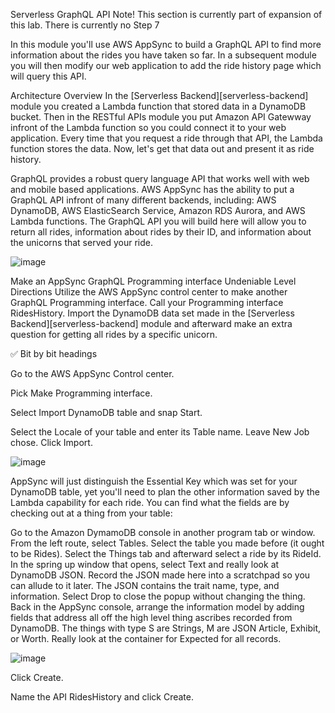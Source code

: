 Serverless GraphQL API Note! This section is currently part of expansion of this lab. There is currently no Step 7

In this module you'll use AWS AppSync to build a GraphQL API to find more information about the rides you have taken so far. In a subsequent module you will then modify our web application to add the ride history page which will query this API.

Architecture Overview In the [Serverless Backend][serverless-backend] module you created a Lambda function that stored data in a DynamoDB bucket. Then in the RESTful APIs module you put Amazon API Gatewway infront of the Lambda function so you could connect it to your web application. Every time that you request a ride through that API, the Lambda function stores the data. Now, let's get that data out and present it as ride history.

GraphQL provides a robust query language API that works well with web and mobile based applications. AWS AppSync has the ability to put a GraphQL API infront of many different backends, including: AWS DynamoDB, AWS ElasticSearch Service, Amazon RDS Aurora, and AWS Lambda functions. The GraphQL API you will build here will allow you to return all rides, information about rides by their ID, and information about the unicorns that served your ride.

![image](https://github.com/user-attachments/assets/34ca90ef-4af0-4a5e-b39b-7aafbc1de2e6)

Make an AppSync GraphQL Programming interface Undeniable Level Directions Utilize the AWS AppSync control center to make another GraphQL Programming interface. Call your Programming interface RidesHistory. Import the DynamoDB data set made in the [Serverless Backend][serverless-backend] module and afterward make an extra question for getting all rides by a specific unicorn.

✅ Bit by bit headings

Go to the AWS AppSync Control center.

Pick Make Programming interface.

Select Import DynamoDB table and snap Start.

Select the Locale of your table and enter its Table name. Leave New Job chose. Click Import.

![image](https://github.com/user-attachments/assets/02713cf4-db04-4636-bf58-c4dacb0d4303)

AppSync will just distinguish the Essential Key which was set for your DynamoDB table, yet you'll need to plan the other information saved by the Lambda capability for each ride. You can find what the fields are by checking out at a thing from your table:

Go to the Amazon DymamoDB console in another program tab or window. From the left route, select Tables. Select the table you made before (it ought to be Rides). Select the Things tab and afterward select a ride by its RideId. In the spring up window that opens, select Text and really look at DynamoDB JSON. Record the JSON made here into a scratchpad so you can allude to it later. The JSON contains the trait name, type, and information. Select Drop to close the popup without changing the thing. Back in the AppSync console, arrange the information model by adding fields that address all off the high level thing ascribes recorded from DynamoDB. The things with type S are Strings, M are JSON Article, Exhibit, or Worth. Really look at the container for Expected for all records.

![image](https://github.com/user-attachments/assets/3e9caad9-01b4-4862-a362-4d2c04afeef7)

Click Create.

Name the API RidesHistory and click Create.
